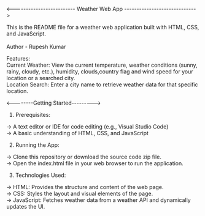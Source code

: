 <------------------------- Weather Web App ----------------------------->

This is the README file for a weather web application built with HTML, CSS, and JavaScript.
<br><br>
Author - Rupesh Kumar

Features: <br>
Current Weather: View the current temperature, weather conditions (sunny, rainy, cloudy, etc.),
humidity, clouds,country flag and wind speed for your location or a searched city.
<br>
Location Search: Enter a city name to retrieve weather data for that specific location.
<br>

<--------Getting Started--------->

1) Prerequisites:<br>

-> A text editor or IDE for code editing (e.g., Visual Studio Code)<br>
-> A basic understanding of HTML, CSS, and JavaScript<br>

2) Running the App:<br>

-> Clone this repository or download the source code zip file.<br>
-> Open the index.html file in your web browser to run the application.<br>

3) Technologies Used:<br>

-> HTML: Provides the structure and content of the web page.<br>
-> CSS: Styles the layout and visual elements of the page.<br>
-> JavaScript: Fetches weather data from a weather API and dynamically updates the UI.<br>

